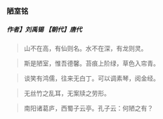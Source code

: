 ### 陋室铭

##### 作者】刘禹锡 【朝代】唐代

>山不在高，有仙则名。水不在深，有龙则灵。

>斯是陋室，惟吾德馨。苔痕上阶绿，草色入帘青。

>谈笑有鸿儒，往来无白丁。可以调素琴，阅金经。

>无丝竹之乱耳，无案牍之劳形。

>南阳诸葛庐，西蜀子云亭。孔子云：何陋之有？
